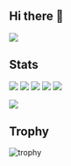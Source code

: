 ## Hi there 👋

![](http://github-profile-summary-cards.vercel.app/api/cards/stats?username=dainouesuketarou=default)

## Stats
![](http://github-profile-summary-cards.vercel.app/api/cards/profile-details?username=dainouesuketarou&theme=gruvbox)
![](http://github-profile-summary-cards.vercel.app/api/cards/repos-per-language?username=dainouesuketarou&theme=gruvbox)
![](http://github-profile-summary-cards.vercel.app/api/cards/most-commit-language?username=dainouesuketarou&theme=gruvbox)
![](http://github-profile-summary-cards.vercel.app/api/cards/stats?username=dainouesuketarou&theme=gruvbox)
![](http://github-profile-summary-cards.vercel.app/api/cards/productive-time?username=dainouesuketarou&theme=gruvbox&utcOffset=9)

![](https://skillicons.dev/icons?i=html,css,js,typescript,React,python,django,postgres)

## Trophy
![trophy](https://github-profile-trophy.vercel.app/?username=dainouesuketarou&theme=gruvbox)

